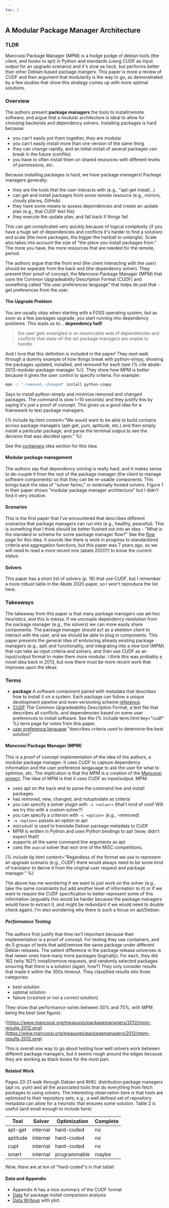 ```yaml
---
toc: 1
---
```


## A Modular Package Manager Architecture

### TLDR

Mancoosi Package Manager (MPM) is a hodge podge of debian tools (the client, and hooks to apt) in Python and standards
(using CUDF as input output for an upgrade scenario) and it's slow as heck, but performs better than other
Debian-based package mangers. This paper is more a review of CUDF and then argument that modularity is the way
to go, as demonstrated by a few studies that show this strategy comes up with more optimal solutions.

### Overview

The authors present **package managers** the tools to install/remote software, and argue
that a modular architecture is ideal to allow for choosing backends and dependency solvers.
Installing packages is hard because:

 - you can't easily put them together, they are modular
 - you can't easily install more than one version of the same thing
 - they can change rapidly, and an initial install of several packages can break in the future (conflits)
 - you have to often install them on shared resources with different levels of permissions, etc.

Because installing packages is hard, we have package managers! Package managers generally:

 - they are the tools that the user interacts with (e.g., "apt-get install...)
 - can get and install packages from some remote resource (e.g., mirrors, cloudy places, GitHub)
 - they have some means to assess dependencies and create an update plan (e.g., that CUDF text file)
 - they execute the update plan, and fall back if things fail.

This can get complicated very quickly because of logical complexity (if you have a huge set of dependencies
and conflicts it's harder to find a solution) and scale (the more packages, the bigger the hairball to untangle).
Scale also takes into account the size of "the place you install packages from." The more you have,
the more resources that are needed for the remote, period.

The authors argue that the front end (the client interacting with the user) should be separate from the
back end (the dependency solver). They present their proof of concept, the Mancoosi Package Manager 
(MPM) that uses the Common Upgradeability Description Format (CUDF) and something called 
"the user preferences language" that helps do just that -
get preferences from the user.

#### The Upgrade Problem

You are usually okay when starting with a FOSS operating system, but as soon as a few packages
upgrade, you start running into dependency problems. This leads us to... **dependency hell!**

> the user gets entangled in an inextricable web of dependencies and conflicts that state-of-the-art package managers are unable  to handle.

And I love that this definition is included in the paper! They next walk through a dummy
example of how things break with python-simpy, showing the packages updated, installed, and removed for each 
(see {% cite abate-2013-modular-package-manager %}). They show how MPM is better because it gives the user
control to specify criteria. For example:

```bash
mpm -c "-removed,-changed" install python-simpy
```

Says to install python-simply and minimize removed and changed packages. The command is slow (~10 seconds)
and they justify this by saying it's just a proof of concept. This gives us a good idea for a framework to test package managers.

{% include tip.html content="We would want to be able to build contains across package managers (apt-get, yum, aptitude, etc.) and then simply install a particular package, and parse the terminal output to see the decision that was decided upon." %}

See the <a href="{{ site.baseurl }}/notes/containers#decision-comparison">containers</a> idea section for this idea.

#### Modular package management

The authors say that dependency solving is really hard, and it makes sense to de-couple it from
the rest of the package manager (the client to manage software components) so that they can be re-usable 
components. This brings back the idea of "solver farms," or externally hosted solvers. 
Figure 1 in their paper shows "modular package manager architecture" but I didn't find it very intuitive.

#### Scenarios

This is the first paper that I've encountered that describes different scenarios that package
managers can run into (e.g., healthy, peaceful). This is something that I think should be better flushed
out into an idea - "What is the standard or schema for some package manager flow?"
See the <a href="{{ site.baseurl }}/notes/flow">flow</a> page for this idea.
It sounds like there is work in progress to standardized criteria and aggregation functions,
but this paper was 7 years ago, so we will need to read a more recent one (abate 2020?)
to know the current status.

#### Solvers

This paper has a short list of solvers (p. 16) that use CUDF, but I remember a more robust table
in the Abate 2020 paper, so I won't reproduce the list here.

### Takeaways

The takeaway from this paper is that many package managers use ad-hoc heuristics, and this is messy.
If we uncouple dependency resolution from the package manager (e.g., the solvers) we can
more easily share components. The package manager should act as a skeleton client to interact with the
user, and we should be able to plug in components. This paper presents the general idea of embracing
already existing package managers (e.g., apt) and functionality, and integrating into a new tool (MPM)
that can take as input criteria and solvers, and then use CUDF as an input/output format to make 
them more modular. I think this was probably a novel idea back in 2013, but now there must be more
recent work that improves upon the ideas.

### Terms

 - **package** A software component paired with metadata that describes how to install it on a system. Each package can follow a unique development pipeline and even versioning scheme [reference](https://www.youtube.com/watch?v=NSemlYagjIU).
 - [CUDF](https://www.mancoosi.org/cudf/) The Common Upgradeability Description Format, a text file that describes all conflicts, and dependencies based on some user preferences to install software. See the {% include term.html key="cudf" %} term page for notes from this paper.
 - [user preference language]() "describes criteria used to determine the best solution"

#### Mancoosi Package Manager (MPM)

This is a proof of concept implementation of the idea of the authors, a modular package manager.
It uses CUDF to capture dependency information and the user preference langauage to ask the user
for what to optimize, etc. The implication is that the MPM is a creation of the [Mancoosi project](https://www.mancoosi.org/).
The idea of MPM is that it uses CUDF as input/output. MPM:

 - uses apt on the back end to parse the command line and install packages
 - has removed, new, changed, and notuptodate as criteria
 - you can specify a solver plugin with `-s <solver>` (that't kind of cool! Will we try this with a custom solver?)
 - you can specify a criterion with `-c <option>` (e.g., -removed)
 - `-o <option>` passes an option to apt
 - `debtodudf` is used to translate Debian package metadata to CUDF
 - MPM is written in Python and uses Python bindings to apt (wow, didn't expect that!)
 - supports all the same command line arguments as apt
 - uses the `aspcud` solver that won one of the MISC competitions.

{% include tip.html content="Regardless of the format we use to represent an upgrade scenario (e.g., CUDF) there would always need to be some kind of translator to derive it from the original user request and package manager." %}

The above has me wondering if we want to just work on the solver (e.g., take the same constraints but
add another level of information to it) or if we want to require the CUDF specification to better represent
some of this information (arguably this would be harder because the package managers would have to extract it,
and might be redundant if we would need to double check again). I'm also wondering why there is such a focus on
apt/Debian.

##### Performance Testing

The authors first justify that time isn't important because their implementation is a proof of concept.
For testing they use containers, and do 5 groups of tests that add/remove the same package under
different Debian releases. The salient difference in the package release universes is that newer ones
have many more packages (logically). For each, they did 162 (why 162?) install/remove requests, and randomly
selected packages ensuring that there is a solution (again, how?) They only consider results that made it
within the 300s timeout. They classified results into three categories:

 - best solution
 - optimal solution
 - failure (crashed or not a correct solution)

They show that performance varies between 50% and 75%, with MPM being the best (see figure).

![https://www.mancoosi.org/measures/packagemanagers/2012/mpm-results-2012.png](https://www.mancoosi.org/measures/packagemanagers/2012/mpm-results-2012.png)

This is overall one way to go about testing how well solvers work between different package managers, but it
seems rough around the edges because they are working as black boxes for the most part.

#### Related Work

Pages 20-21 walk through Debian and RHEL distribution package managers (apt vs. yum) and all the
associated tools that do everything from fetch packages to using solvers. The interesting observation
here is that tools are optimized to their repository sets, e.g., a well defined set of repository metadata
can allow for a heuristic that ensures some solution.  Table 2 is useful (and small enough to include here)

| Tool|Solver|Optimization|Complete|
|---|-------|-------------|--------|
|apt-get|internal|hard-coded|no|
|aptitude|internal|hard-coded|no|
|cupt|internal|hard-coded|no|
|smart|internal|programmable|maybe|

Wow, there are at ton of "hard-coded"s in that table!


#### Data and Appendix

 - Appendix A has a nice summary of the CUDF format
 - [Data](http://data.mancoosi.org/papers/ist2012/) for package install comparison analysis
 - [Data Writeup](https://www.mancoosi.org/measures/packagemanagers/2012/) with plot.
